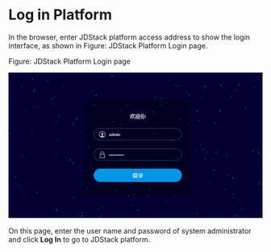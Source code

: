 # Log in Platform

In the browser, enter JDStack platform access address to show the login interface, as shown in Figure: JDStack Platform Login page.

Figure: JDStack Platform Login page

![Logging-In-Platform](../../../../image/JDStack-HCI/Logging-In-Platform.png)                                        

On this page, enter the user name and password of system administrator and click **Log In** to go to JDStack platform.
